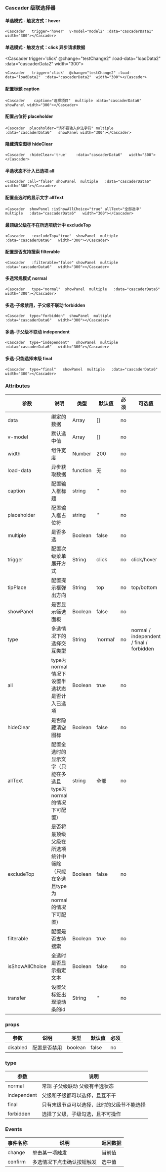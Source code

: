 ### Cascader 级联选择器

#### 单选模式 - 触发方式：hover
<Cascader   trigger='hover'  v-model="model2" :data="cascaderData1"  width="300"></Cascader>

```vue
<Cascader   trigger='hover'  v-model="model2" :data="cascaderData1"  width="300"></Cascader>
```

#### 单选模式 - 触发方式：click  异步请求数据
<Cascader   trigger='click'  @change="testChange2" :load-data="loadData2"  :data="cascaderData2"  width="300"></Cascader>

```vue
<Cascader   trigger='click'  @change="testChange2" :load-data="loadData2"  :data="cascaderData2"  width="300"></Cascader>
```

#### 配置标题 caption
<Cascader    caption="选择项目"  multiple :data="cascaderData6" showPanel width="300"></Cascader>

```vue
<Cascader    caption="选择项目"  multiple :data="cascaderData6" showPanel width="300"></Cascader>
```

#### 配置占位符 placeholder
<Cascader  placeholder="请不要输入非法字符" multiple  :data="cascaderData6"   showPanel width="300"></Cascader>

```vue
<Cascader  placeholder="请不要输入非法字符" multiple  :data="cascaderData6"   showPanel width="300"></Cascader>
```

#### 隐藏清空图标 hideClear
<Cascader  :hideClear='true'    :data="cascaderData6"   width="300"></Cascader>

```vue
<Cascader  :hideClear='true'    :data="cascaderData6"   width="300"></Cascader>
```

#### 半选状态不计入已选项 all
<Cascader :all="false" showPanel  multiple   :data="cascaderData6"   width="300"></Cascader>

```vue
<Cascader :all="false" showPanel  multiple   :data="cascaderData6"   width="300"></Cascader>
```

#### 配置全选时的显示文字 allText
<Cascader  showPanel :isShowAllChoice="true" allText="全部选中"  multiple   :data="cascaderData6"   width="300"></Cascader>

```vue
<Cascader  showPanel :isShowAllChoice="true" allText="全部选中"  multiple   :data="cascaderData6"   width="300"></Cascader>
```

#### 最顶级父级在不在所选项统计中 excludeTop
<Cascader   :excludeTop="true"  showPanel  multiple   :data="cascaderData6"   width="300"></Cascader>

```vue
<Cascader   :excludeTop="true"  showPanel  multiple   :data="cascaderData6"   width="300"></Cascader>
```

#### 配置是否支持搜索 filterable
<Cascader   :filterable="false" showPanel  multiple   :data="cascaderData6"   width="300"></Cascader>

```vue
<Cascader   :filterable="false" showPanel  multiple   :data="cascaderData6"   width="300"></Cascader>
```

#### 多选常规模式 normal
<Cascader  type="normal"   showPanel  multiple   :data="cascaderData6"   width="300"></Cascader>

```vue
<Cascader   type="normal"  showPanel  multiple   :data="cascaderData6"   width="300"></Cascader>
```

#### 多选-子级禁用，子父级不联动 forbidden
<Cascader  type="forbidden"    showPanel  multiple   :data="cascaderData6"   width="300"></Cascader>

```vue
<Cascader  type="forbidden"  showPanel  multiple   :data="cascaderData6"   width="300"></Cascader>
```

#### 多选-子父级不联动 independent
<Cascader  type="independent"   showPanel  multiple   :data="cascaderData6"   width="300"></Cascader>

```vue
<Cascader  type="independent"   showPanel  multiple   :data="cascaderData6"   width="300"></Cascader>
```

#### 多选-只能选择末级 final
<Cascader  type="final"  showPanel  multiple     :data="cascaderData6"   width="300"></Cascader>

```vue
<Cascader  type="final"   showPanel  multiple   :data="cascaderData6"   width="300"></Cascader>
```
 
<script>
export default {
    name:'CascaderView',
    watch:{
        model1(n,o){
        }
    },
    data () {
        return {
            model1:['id1','id2'],
            model2:['id1','id2'],
            cascaderData1:[
                {
                    title:'United Kingdom',
                    id:'id1',
                    children:[
                        {id:'id2',title:'London', disabled: true},
                        {id:'id3',title:'Edinburgh'},
                        {id:'id4',title:'Cardiff'},
                        {id:'id5',title:'Birmingham'},
                        {id:'id6',title:'Liverpool'},
                        {id:'id7',title:'Oxford'},
                        {id:'id8',title:'Plymouth'},
                    ]
                },
                {
                    title:'AMERICAN',
                    id:'id9',
                    children:[
                        {id:'id10',title:'Chicago'},
                        {id:'id11',title:'Philadelphia',disabled: true},
                        {id:'id12',title:'Boston'},
                        {id:'id13',title:'Houston'},
                        {id:'id14',title:'Atlanta'},
                        {id:'id15',title:'San Francisco'},
                    ]
                },
                {
                    title:'CHINA',
                    id:'id16',
                    children:[
                        {id:'id17',title:'BeiJing'},
                        {id:'id18',title:'ShangHAI'},
                        { 
                            title:'GuiYang',
                            id:'id19',
                            children:[
                                {id:'id20',title:'Qingyan'},
                                {id:'id21',title:'Guian'},
                            ]    
                        },
                        {id:'id22',title:'ZunYi'},
                    ]
                }, 
                {
                    title:'韩国',
                    id:'id23',
                    children:[
                        {id:'id24',title:'首尔'},
                        {id:'id25',title:'仁川'},
                        {id:'id26',title:'釜山'},
                        {id:'id27',title:'蔚山'}
                    ]
                }
            ],
            
            cascaderData2:[
                {
                    title:'United Kingdom',
                    id:'id1',
                    children:[
                    ]
                },
                {
                    title:'AMERICAN',
                    id:'id9',
                    children:[
                    ]
                },
                {
                    title:'CHINA',
                    id:'id16',
                    children:[
                    ]
                }, 
                {
                    title:'韩国',
                    id:'id23',
                    children:[
                    ]
                }
            ],
            cascaderData3:[
                {
                    title:'United Kingdom',
                    id:'id1',
                    children:[
                        {id:'id2',title:'London'},
                        {id:'id3',title:'Edinburgh'},
                        {id:'id4',title:'Cardiff'},
                        {id:'id5',title:'Birmingham'},
                        {id:'id6',title:'Liverpool'},
                        {id:'id7',title:'Oxford'},
                        {id:'id8',title:'Plymouth'},
                    ]
                },
                {
                    title:'AMERICAN',
                    id:'id9',
                    children:[
                        {id:'id10',title:'Chicago'},
                        {id:'id11',title:'Philadelphia' },
                        {id:'id12',title:'Boston'},
                        {id:'id13',title:'Houston'},
                        {id:'id14',title:'Atlanta'},
                        {id:'id15',title:'San Francisco'},
                    ]
                },
                {
                    title:'CHINA',
                    id:'id16',
                    children:[
                        {id:'id17',title:'BeiJing'},
                        {id:'id18',title:'ShangHAI'},
                        { 
                            title:'GuiYang',
                            id:'id19',
                            children:[
                                {id:'id20',title:'Qingyan'},
                                {id:'id21',title:'Guian'},
                            ]    
                        },
                        {id:'id22',title:'ZunYi'},
                    ]
                }, 
                {
                    title:'韩国',
                    id:'id23',
                    children:[
                        {id:'id24',title:'首尔'},
                        {id:'id25',title:'仁川'},
                        {id:'id26',title:'釜山'},
                        {id:'id27',title:'蔚山'}
                    ]
                }
            ],
            cascaderData4:[
                {
                    title:'United Kingdom',
                    id:'id1',
                    children:[
                        {id:'id2',title:'London', disabled: true},
                        {id:'id3',title:'Edinburgh'},
                        {id:'id4',title:'Cardiff'},
                        {id:'id5',title:'Birmingham'},
                        {id:'id6',title:'Liverpool'},
                        {id:'id7',title:'Oxford'},
                        {id:'id8',title:'Plymouth'},
                    ]
                },
                {
                    title:'AMERICAN',
                    id:'id9',
                    children:[
                        {id:'id10',title:'Chicago'},
                        {id:'id11',title:'Philadelphia',disabled: true},
                        {id:'id12',title:'Boston'},
                        {id:'id13',title:'Houston'},
                        {id:'id14',title:'Atlanta'},
                        {id:'id15',title:'San Francisco'},
                    ]
                },
                {
                    title:'CHINA',
                    id:'id16',
                    children:[
                        {id:'id17',title:'BeiJing'},
                        {id:'id18',title:'ShangHAI'},
                        { 
                            title:'GuiYang',
                            id:'id19',
                            children:[
                                {id:'id20',title:'Qingyan'},
                                {id:'id21',title:'Guian'},
                            ]    
                        },
                        {id:'id22',title:'ZunYi'},
                    ]
                }, 
                {
                    title:'韩国',
                    id:'id23',
                    children:[
                        {id:'id24',title:'首尔'},
                        {id:'id25',title:'仁川'},
                        {id:'id26',title:'釜山'},
                        {id:'id27',title:'蔚山'}
                    ]
                }
            ],
            cascaderData5:[
                {
                    title:'United Kingdom',
                    id:'id1',
                    children:[
                        {id:'id2',title:'London'},
                        {id:'id3',title:'Edinburgh'},
                        {id:'id4',title:'Cardiff'},
                        {id:'id5',title:'Birmingham'},
                        {id:'id6',title:'Liverpool'},
                        {id:'id7',title:'Oxford'},
                        {id:'id8',title:'Plymouth'},
                    ]
                },
                {
                    title:'AMERICAN',
                    id:'id9',
                    children:[
                        {id:'id10',title:'Chicago'},
                        {id:'id11',title:'Philadelphia',disabled: true},
                        {id:'id12',title:'Boston'},
                        {id:'id13',title:'Houston'},
                        {id:'id14',title:'Atlanta'},
                        {id:'id15',title:'San Francisco'},
                    ]
                },
                {
                    title:'CHINA',
                    id:'id16',
                    children:[
                        {id:'id17',title:'BeiJing'},
                        {id:'id18',title:'ShangHAI'},
                        { 
                            title:'GuiYang',
                            id:'id19',
                            children:[
                                {id:'id20',title:'Qingyan'},
                                {id:'id21',title:'Guian'},
                            ]    
                        },
                        {id:'id22',title:'ZunYi'},
                    ]
                }, 
                {
                    title:'韩国',
                    id:'id23',
                    children:[
                        {id:'id24',title:'首尔'},
                        {id:'id25',title:'仁川'},
                        {id:'id26',title:'釜山'},
                        {id:'id27',title:'蔚山'}
                    ]
                }
            ],
            cascaderData6:[
                {
                    title:'United Kingdom',
                    id:'id1',
                    children:[
                        {id:'id2',title:'London', disabled: true},
                        {id:'id3',title:'Edinburgh'},
                        {id:'id4',title:'Cardiff'},
                        {id:'id5',title:'Birmingham'},
                        {id:'id6',title:'Liverpool'},
                        {id:'id7',title:'Oxford'},
                        {id:'id8',title:'Plymouth'},
                    ]
                },
                {
                    title:'AMERICAN',
                    id:'id9',
                    children:[
                        {id:'id10',title:'Chicago'},
                        {id:'id11',title:'Philadelphia',disabled: true},
                        {id:'id12',title:'Boston'},
                        {id:'id13',title:'Houston'},
                        {id:'id14',title:'Atlanta'},
                        {id:'id15',title:'San Francisco'},
                    ]
                },
                {
                    title:'CHINA',
                    id:'id16',
                    children:[
                        {id:'id17',title:'BeiJing'},
                        {id:'id18',title:'ShangHAI'},
                        { 
                            title:'GuiYang',
                            id:'id19',
                            children:[
                                {id:'id20',title:'Qingyan'},
                                {id:'id21',title:'Guian'},
                            ]    
                        },
                        {id:'id22',title:'ZunYi'},
                    ]
                }, 
                {
                    title:'韩国',
                    id:'id23',
                    children:[
                        {id:'id24',title:'首尔'},
                        {id:'id25',title:'仁川'},
                        {id:'id26',title:'釜山'},
                        {id:'id27',title:'蔚山'}
                    ]
                }
            ],
            cascaderData7:[
                {
                    title:'United Kingdom',
                    id:'id1',
                    children:[
                        {id:'id2',title:'London', disabled: true},
                        {id:'id3',title:'Edinburgh'},
                        {id:'id4',title:'Cardiff'},
                        {id:'id5',title:'Birmingham'},
                        {id:'id6',title:'Liverpool'},
                        {id:'id7',title:'Oxford'},
                        {id:'id8',title:'Plymouth'},
                    ]
                },
                {
                    title:'AMERICAN',
                    id:'id9',
                    children:[
                        {id:'id10',title:'Chicago'},
                        {id:'id11',title:'Philadelphia',disabled: true},
                        {id:'id12',title:'Boston'},
                        {id:'id13',title:'Houston'},
                        {id:'id14',title:'Atlanta'},
                        {id:'id15',title:'San Francisco'},
                    ]
                },
                {
                    title:'CHINA',
                    id:'id16',
                    children:[
                        {id:'id17',title:'BeiJing'},
                        {id:'id18',title:'ShangHAI'},
                        { 
                            title:'GuiYang',
                            id:'id19',
                            children:[
                                {id:'id20',title:'Qingyan'},
                                {id:'id21',title:'Guian'},
                            ]    
                        },
                        {id:'id22',title:'ZunYi'},
                    ]
                }, 
                {
                    title:'韩国',
                    id:'id23',
                    children:[
                        {id:'id24',title:'首尔'},
                        {id:'id25',title:'仁川'},
                        {id:'id26',title:'釜山'},
                        {id:'id27',title:'蔚山'}
                    ]
                }
            ],
            cascaderData8:[
                {
                    title:'United Kingdom',
                    id:'id1',
                    children:[
                        {id:'id2',title:'London', disabled: true},
                        {id:'id3',title:'Edinburgh'},
                        {id:'id4',title:'Cardiff'},
                        {id:'id5',title:'Birmingham'},
                        {id:'id6',title:'Liverpool'},
                        {id:'id7',title:'Oxford'},
                        {id:'id8',title:'Plymouth'},
                    ]
                },
                {
                    title:'AMERICAN',
                    id:'id9',
                    children:[
                        {id:'id10',title:'Chicago'},
                        {id:'id11',title:'Philadelphia',disabled: true},
                        {id:'id12',title:'Boston'},
                        {id:'id13',title:'Houston'},
                        {id:'id14',title:'Atlanta'},
                        {id:'id15',title:'San Francisco'},
                    ]
                },
                {
                    title:'CHINA',
                    id:'id16',
                    children:[
                        {id:'id17',title:'BeiJing'},
                        {id:'id18',title:'ShangHAI'},
                        { 
                            title:'GuiYang',
                            id:'id19',
                            children:[
                                {id:'id20',title:'Qingyan'},
                                {id:'id21',title:'Guian'},
                            ]    
                        },
                        {id:'id22',title:'ZunYi'},
                    ]
                }, 
                {
                    title:'韩国',
                    id:'id23',
                    children:[
                        {id:'id24',title:'首尔'},
                        {id:'id25',title:'仁川'},
                        {id:'id26',title:'釜山'},
                        {id:'id27',title:'蔚山'}
                    ]
                }
            ],
            cascaderData9:[
                {
                    title:'United Kingdom',
                    id:'id1',
                    children:[
                        {id:'id2',title:'London', disabled: true},
                        {id:'id3',title:'Edinburgh'},
                        {id:'id4',title:'Cardiff'},
                        {id:'id5',title:'Birmingham'},
                        {id:'id6',title:'Liverpool'},
                        {id:'id7',title:'Oxford'},
                        {id:'id8',title:'Plymouth'},
                    ]
                },
                {
                    title:'AMERICAN',
                    id:'id9',
                    children:[
                        {id:'id10',title:'Chicago'},
                        {id:'id11',title:'Philadelphia',disabled: true},
                        {id:'id12',title:'Boston'},
                        {id:'id13',title:'Houston'},
                        {id:'id14',title:'Atlanta'},
                        {id:'id15',title:'San Francisco'},
                    ]
                },
                {
                    title:'CHINA',
                    id:'id16',
                    children:[
                        {id:'id17',title:'BeiJing'},
                        {id:'id18',title:'ShangHAI'},
                        { 
                            title:'GuiYang',
                            id:'id19',
                            children:[
                                {id:'id20',title:'Qingyan'},
                                {id:'id21',title:'Guian'},
                            ]    
                        },
                        {id:'id22',title:'ZunYi'},
                    ]
                }, 
                {
                    title:'韩国',
                    id:'id23',
                    children:[
                        {id:'id24',title:'首尔'},
                        {id:'id25',title:'仁川'},
                        {id:'id26',title:'釜山'},
                        {id:'id27',title:'蔚山'}
                    ]
                }
            ],
            cascaderData8:[
                {
                    title:'United Kingdom',
                    id:'id1',
                    children:[
                        {id:'id2',title:'London', disabled: true},
                        {id:'id3',title:'Edinburgh'},
                        {id:'id4',title:'Cardiff'},
                        {id:'id5',title:'Birmingham'},
                        {id:'id6',title:'Liverpool'},
                        {id:'id7',title:'Oxford'},
                        {id:'id8',title:'Plymouth'},
                    ]
                },
                {
                    title:'AMERICAN',
                    id:'id9',
                    children:[
                        {id:'id10',title:'Chicago'},
                        {id:'id11',title:'Philadelphia',disabled: true},
                        {id:'id12',title:'Boston'},
                        {id:'id13',title:'Houston'},
                        {id:'id14',title:'Atlanta'},
                        {id:'id15',title:'San Francisco'},
                    ]
                },
                {
                    title:'CHINA',
                    id:'id16',
                    children:[
                        {id:'id17',title:'BeiJing'},
                        {id:'id18',title:'ShangHAI'},
                        { 
                            title:'GuiYang',
                            id:'id19',
                            children:[
                                {id:'id20',title:'Qingyan'},
                                {id:'id21',title:'Guian'},
                            ]    
                        },
                        {id:'id22',title:'ZunYi'},
                    ]
                }, 
                {
                    title:'韩国',
                    id:'id23',
                    children:[
                        {id:'id24',title:'首尔'},
                        {id:'id25',title:'仁川'},
                        {id:'id26',title:'釜山'},
                        {id:'id27',title:'蔚山'}
                    ]
                }
            ],
            cascaderData9:[
                {
                    title:'United Kingdom',
                    id:'id1'
                },
                {
                    title:'AMERICAN',
                    id:'id2'
                },
                {
                    title:'CHINA',
                    id:'id3'
                },
            ],
        }
    },
    methods:{
        testChange (data) {
        },
        testChange2 (data) {
        },
        testConfirm (data) {
        },
        loadData2 (item, callback) {
                item.loading = true;
                setTimeout(() => {
                    if (item.title === 'United Kingdom') {
                        item.children = [
                            {
                                title: 'UK1'
                            },
                            {
                                title: 'UK2',
                            },
                            {
                                title: 'UK3'
                            }
                        ]
                    }else if (item.title === 'AMERICAN') {
                        item.children = [
                            {
                                title: 'AMERICAN1'
                            },
                            {
                                title: 'AMERICAN2',
                            },
                            {
                                title: 'AMERICAN3'
                            }
                        ]
                    }else if (item.title === 'CHINA') {
                        item.children = [
                            {
                                title: 'CHINA1'
                            },
                            {
                                title: 'CHINA2',
                            },
                            {
                                title: 'CHINA3'
                            }
                        ]
                    }  
                    item.loading = false;
                    callback()
                }, 1000);
        },
    }
}
</script>

<style lang="stylus">
.cascader-display-container
    padding-top 40px
    .cascader-display-panel
        margin-bottom 30px
        margin-left 40px
        h5
            margin-bottom 12px
</style>
 

### Attributes

| 参数     |      说明         | 类型    | 默认值  | 必须    |  可选值  |
| -------  |      -------     | -------  | ------- | -------  |   -------   |
| data     |    绑定的数据     | Array   |    []   | no    |          |
| v-model  |    默认选中值     | Array   |    []   | no     |          |
| width    |      组件宽度     | Number  |    200  | no     |          |
| load-data| 异步获取数据       | function|    无   | no    |           |
| caption  |    配置输入框标题  | string  | ''      | no     |          |
| placeholder| 配置输入框占位符  | string |   ''    |    no   |          |
| multiple |        是否多选    | Boolean | false   | no    |          |
| trigger  | 配置次级菜单展开方式| String  | click  |  no    | click/hover  |
| tipPlace  | 配置提示框弹出方向| String    | top   | no    | top/bottom  |
| showPanel| 是否显示筛选面板 | Boolean | false | no  |   |
|   type   | 多选情况下的选择交互类型 | String | 'normal' | no  | normal / independent /  final / forbidden|
|   all    | type为normal情况下设置半选状态是否计入已选项 | Boolean | true | no  | |
| hideClear|是否隐藏清空图标 | Boolean | false | no     |  |
| allText  |配置全选时的显示文字（只能在多选且type为normal的情况下可配置） | string | 全部 | no     |  |
|excludeTop|是否将最顶级父级在所选项统计中筛除（只能在多选且type为normal的情况下可配置）| Boolean | false | no     |  |
|filterable|配置是否支持搜索 | Boolean | true | no  |  |
|isShowAllChoice| 全选时是否显示指定文本 | Boolean | false | no | |
| transfer |  设置父标签出现滚动条的id  | String |   ''   |  no | 

 
### props
| 参数     |   说明      | 类型    | 默认值  | 必须    | 
| -------  |   ----     | ------ | ------- | ------ |   
| disabled | 配置是否禁用  | boolean  |  false  | no    |   


### type
| 参数         |   说明      | 
| -------      |   ----     | 
| normal       | 常规 子父级联动 父级有半选状态  | 
| independent  | 父级和子级都可以选择，且互不干  | 
| final        | 只有末级节点可以选择，此时的父级节不能选择 | 
| forbidden    | 选择了父级，子级勾选，且不可操作 | 


### Events

| 事件名称  |   说明      | 返回数据    |  
| -------  |   ----     | ------ | 
| change   |单击某一项触发  |    当前值  | 
| confirm  | 多选情况下点击确认按钮触发  | 选中值  |    
